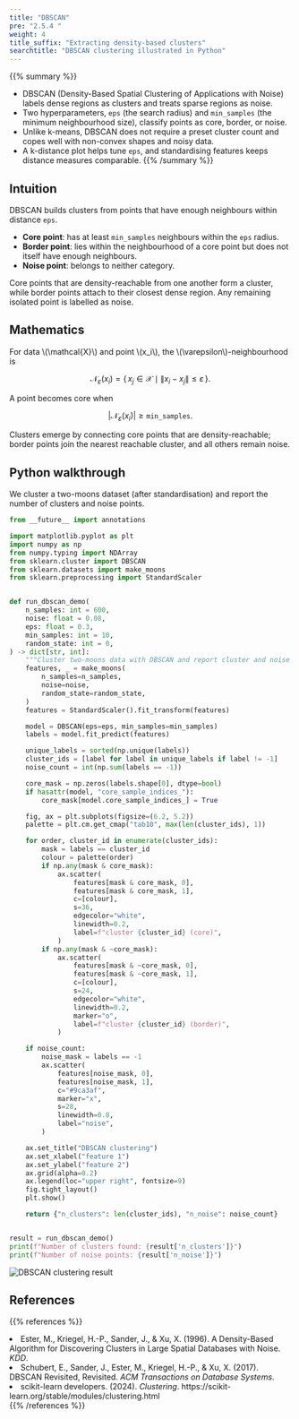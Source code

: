 ```yaml
---
title: "DBSCAN"
pre: "2.5.4 "
weight: 4
title_suffix: "Extracting density-based clusters"
searchtitle: "DBSCAN clustering illustrated in Python"
---
```


{{% summary %}}
- DBSCAN (Density-Based Spatial Clustering of Applications with Noise) labels dense regions as clusters and treats sparse regions as noise.
- Two hyperparameters, `eps` (the search radius) and `min_samples` (the minimum neighbourhood size), classify points as core, border, or noise.
- Unlike k-means, DBSCAN does not require a preset cluster count and copes well with non-convex shapes and noisy data.
- A k-distance plot helps tune `eps`, and standardising features keeps distance measures comparable.
{{% /summary %}}

## Intuition
DBSCAN builds clusters from points that have enough neighbours within distance `eps`.

- **Core point**: has at least `min_samples` neighbours within the `eps` radius.
- **Border point**: lies within the neighbourhood of a core point but does not itself have enough neighbours.
- **Noise point**: belongs to neither category.

Core points that are density-reachable from one another form a cluster, while border points attach to their closest dense region. Any remaining isolated point is labelled as noise.

## Mathematics
For data \\(\mathcal{X}\\) and point \\(x_i\\), the \\(\varepsilon\\)-neighbourhood is

$$
\mathcal{N}_\varepsilon(x_i) = \{\, x_j \in \mathcal{X} \mid \lVert x_i - x_j \rVert \le \varepsilon \,\}.
$$

A point becomes core when

$$
|\mathcal{N}_\varepsilon(x_i)| \ge \texttt{min\_samples}.
$$

Clusters emerge by connecting core points that are density-reachable; border points join the nearest reachable cluster, and all others remain noise.

## Python walkthrough
We cluster a two-moons dataset (after standardisation) and report the number of clusters and noise points.

```python
from __future__ import annotations

import matplotlib.pyplot as plt
import numpy as np
from numpy.typing import NDArray
from sklearn.cluster import DBSCAN
from sklearn.datasets import make_moons
from sklearn.preprocessing import StandardScaler


def run_dbscan_demo(
    n_samples: int = 600,
    noise: float = 0.08,
    eps: float = 0.3,
    min_samples: int = 10,
    random_state: int = 0,
) -> dict[str, int]:
    """Cluster two-moons data with DBSCAN and report cluster and noise counts."""
    features, _ = make_moons(
        n_samples=n_samples,
        noise=noise,
        random_state=random_state,
    )
    features = StandardScaler().fit_transform(features)

    model = DBSCAN(eps=eps, min_samples=min_samples)
    labels = model.fit_predict(features)

    unique_labels = sorted(np.unique(labels))
    cluster_ids = [label for label in unique_labels if label != -1]
    noise_count = int(np.sum(labels == -1))

    core_mask = np.zeros(labels.shape[0], dtype=bool)
    if hasattr(model, "core_sample_indices_"):
        core_mask[model.core_sample_indices_] = True

    fig, ax = plt.subplots(figsize=(6.2, 5.2))
    palette = plt.cm.get_cmap("tab10", max(len(cluster_ids), 1))

    for order, cluster_id in enumerate(cluster_ids):
        mask = labels == cluster_id
        colour = palette(order)
        if np.any(mask & core_mask):
            ax.scatter(
                features[mask & core_mask, 0],
                features[mask & core_mask, 1],
                c=[colour],
                s=36,
                edgecolor="white",
                linewidth=0.2,
                label=f"cluster {cluster_id} (core)",
            )
        if np.any(mask & ~core_mask):
            ax.scatter(
                features[mask & ~core_mask, 0],
                features[mask & ~core_mask, 1],
                c=[colour],
                s=24,
                edgecolor="white",
                linewidth=0.2,
                marker="o",
                label=f"cluster {cluster_id} (border)",
            )

    if noise_count:
        noise_mask = labels == -1
        ax.scatter(
            features[noise_mask, 0],
            features[noise_mask, 1],
            c="#9ca3af",
            marker="x",
            s=28,
            linewidth=0.8,
            label="noise",
        )

    ax.set_title("DBSCAN clustering")
    ax.set_xlabel("feature 1")
    ax.set_ylabel("feature 2")
    ax.grid(alpha=0.2)
    ax.legend(loc="upper right", fontsize=9)
    fig.tight_layout()
    plt.show()

    return {"n_clusters": len(cluster_ids), "n_noise": noise_count}


result = run_dbscan_demo()
print(f"Number of clusters found: {result['n_clusters']}")
print(f"Number of noise points: {result['n_noise']}")
```


![DBSCAN clustering result](/images/basic/clustering/dbscan_block01_en.png)

## References
{{% references %}}
<li>Ester, M., Kriegel, H.-P., Sander, J., &amp; Xu, X. (1996). A Density-Based Algorithm for Discovering Clusters in Large Spatial Databases with Noise. <i>KDD</i>.</li>
<li>Schubert, E., Sander, J., Ester, M., Kriegel, H.-P., &amp; Xu, X. (2017). DBSCAN Revisited, Revisited. <i>ACM Transactions on Database Systems</i>.</li>
<li>scikit-learn developers. (2024). <i>Clustering</i>. https://scikit-learn.org/stable/modules/clustering.html</li>
{{% /references %}}
